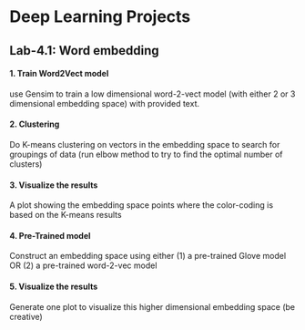 # Deep Learning Projects

## Lab-4.1: Word embedding

#### 1. Train Word2Vect model
use Gensim to train a low dimensional word-2-vect model (with either 2 or 3 dimensional embedding space) with provided text.

#### 2. Clustering
Do K-means clustering on vectors in the embedding space to search for groupings of data
(run elbow method to try to find the optimal number of clusters)

#### 3. Visualize the results
A plot showing the embedding space points where the color-coding is based on the K-means results

#### 4. Pre-Trained model
Construct an embedding space using either (1) a pre-trained Glove model OR (2) a pre-trained word-2-vec model

#### 5. Visualize the results
Generate one plot to visualize this higher dimensional embedding space (be creative)
